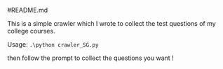 #README.md

This is a simple crawler which I wrote to collect the test questions of my college courses.

Usage:
`.\python crawler_SG.py`

then follow the prompt to collect the questions you want !

